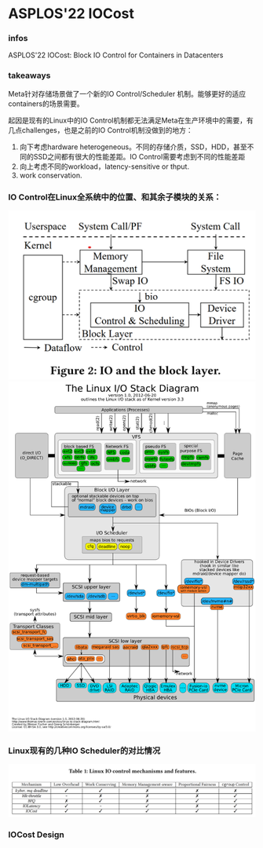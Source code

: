 # ASPLOS'22 IOCost


### infos

ASPLOS'22 IOCost: Block IO Control for Containers in Datacenters


### takeaways

Meta针对存储场景做了一个新的IO Control/Scheduler 机制。能够更好的适应containers的场景需要。

起因是现有的Linux中的IO Control机制都无法满足Meta在生产环境中的需要，有几点challenges，也是之前的IO Control机制没做到的地方：
1. 向下考虑hardware heterogeneous。不同的存储介质，SSD，HDD，甚至不同的SSD之间都有很大的性能差距。IO Control需要考虑到不同的性能差距
2. 向上考虑不同的workload，latency-sensitive or thput. 
3. work conservation.


### IO Control在Linux全系统中的位置、和其余子模块的关系：
![Linux IO Arch](./img/iocost-arch.png)
![LInux IO Stack](./img/linux-io-stack.png)




### Linux现有的几种IO Scheduler的对比情况

![LInux IO Control Mechanism](./img/iocost-cmp.png)


### IOCost Design